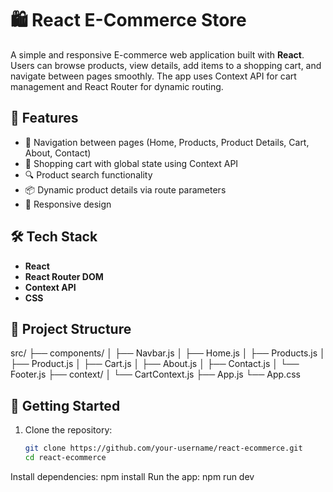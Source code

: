 # 🛍️ React E-Commerce Store

A simple and responsive E-commerce web application built with **React**. Users can browse products, view details, add items to a shopping cart, and navigate between pages smoothly. The app uses Context API for cart management and React Router for dynamic routing.

## 🚀 Features

- 🧭 Navigation between pages (Home, Products, Product Details, Cart, About, Contact)
- 🛒 Shopping cart with global state using Context API
- 🔍 Product search functionality
- 📦 Dynamic product details via route parameters
- 📱 Responsive design

## 🛠️ Tech Stack

- **React**
- **React Router DOM**
- **Context API**
- **CSS**

## 📁 Project Structure

src/
├── components/
│ ├── Navbar.js 
│ ├── Home.js 
│ ├── Products.js
│ ├── Product.js
│ ├── Cart.js │
├── About.js
│ ├── Contact.js
│ └── Footer.js
├── context/
│ └── CartContext.js
├── App.js
└── App.css

## 🧪 Getting Started

1. Clone the repository:
   ```bash
   git clone https://github.com/your-username/react-ecommerce.git
   cd react-ecommerce
Install dependencies:
npm install
Run the app:
npm run dev



